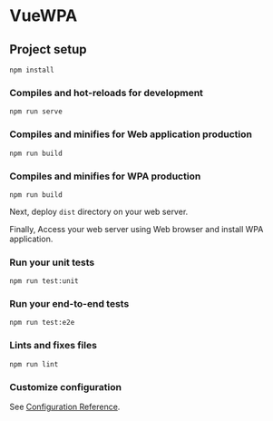 # VueWPA

## Project setup
```
npm install
```

### Compiles and hot-reloads for development
```
npm run serve
```

### Compiles and minifies for Web application production
```
npm run build
```

### Compiles and minifies for WPA production
```
npm run build
```

Next, deploy `dist` directory on your web server.

Finally, Access your web server using Web browser and install WPA application.

### Run your unit tests
```
npm run test:unit
```

### Run your end-to-end tests
```
npm run test:e2e
```

### Lints and fixes files
```
npm run lint
```

### Customize configuration
See [Configuration Reference](https://cli.vuejs.org/config/).
